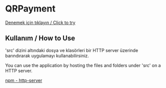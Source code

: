 # QRPayment

[Denemek için tıklayın / Click to try](http://qr-payment.basarakkaya.com)

## Kullanım / How to Use

'src' dizini altındaki dosya ve klasörleri bir HTTP server üzerinde barındırarak uygulamayı kullanabilirsiniz.

You can use the application by hosting the files and folders under 'src' on a HTTP server.

[npm - http-server](https://www.npmjs.com/package/http-server)
